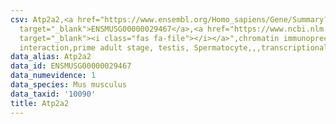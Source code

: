 ```yaml
---
csv: Atp2a2,<a href="https://www.ensembl.org/Homo_sapiens/Gene/Summary?db=core;g=ENSMUSG00000029467"
  target="_blank">ENSMUSG00000029467</a>,<a href="https://www.ncbi.nlm.nih.gov/pubmed/25450459"
  target="_blank"><i class="fas fa-file"></i></a>",chromatin immunoprecipitation assay,direct
  interaction,prime adult stage, testis, Spermatocyte,,,transcriptional regulation,
data_alias: Atp2a2
data_id: ENSMUSG00000029467
data_numevidence: 1
data_species: Mus musculus
data_taxid: '10090'
title: Atp2a2
---
```

